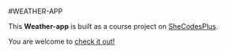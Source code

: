 #WEATHER-APP

This **Weather-app** is built as a course project on [SheCodesPlus](https://www.shecodes.io/).

You are welcome to [check it out!](https://endearing-salamander-107fac.netlify.app/)

